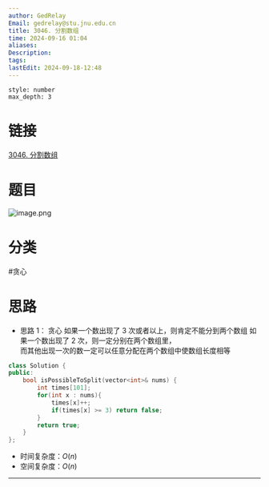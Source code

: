 ```yaml
---
author: GedRelay
Email: gedrelay@stu.jnu.edu.cn
title: 3046. 分割数组
time: 2024-09-16 01:04
aliases: 
Description: 
tags: 
lastEdit: 2024-09-18-12:48
---
```


```toc
style: number
max_depth: 3
```

# 链接
[3046. 分割数组](https://leetcode.cn/problems/split-the-array/) 

# 题目
![image.png](https://ged-pic-bed.oss-cn-guangzhou.aliyuncs.com/img/202409160104106.png)


# 分类
#贪心 

# 思路
- 思路 1：
贪心
如果一个数出现了 $3$ 次或者以上，则肯定不能分到两个数组 
如果一个数出现了 $2$ 次，则一定分别在两个数组里，  
而其他出现一次的数一定可以任意分配在两个数组中使数组长度相等


```cpp
class Solution {
public:
    bool isPossibleToSplit(vector<int>& nums) {
        int times[101];
        for(int x : nums){
            times[x]++;
            if(times[x] >= 3) return false;
        }
        return true;
    }
};
```


- 时间复杂度：${O\left( n \right)  }$ 
- 空间复杂度：${O\left( n \right)  }$ 


---


